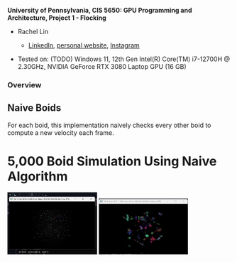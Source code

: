 **University of Pennsylvania, CIS 5650: GPU Programming and Architecture,
Project 1 - Flocking**

* Rachel Lin

  * [LinkedIn](https://www.linkedin.com/in/rachel-lin-452834213/), [personal website](https://www.artstation.com/rachellin4), [Instagram](https://www.instagram.com/lotus_crescent/)

* Tested on: (TODO) Windows 11, 12th Gen Intel(R) Core(TM) i7-12700H @ 2.30GHz, NVIDIA GeForce RTX 3080 Laptop GPU (16 GB)

### Overview


## Naive Boids

For each boid, this implementation naively checks every other boid to compute a new velocity each frame.

# 5,000 Boid Simulation Using Naive Algorithm

<img src="images/flocking1.gif" width="40%">

<img src="images/flocking2.gif" width="40%">



